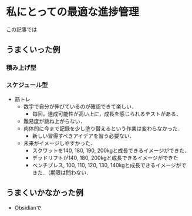 # 私にとっての最適な進捗管理
この記事では
## うまくいった例
### 積み上げ型
### スケジュール型
- 筋トレ
	- 数字で自分が伸びているのが確認できて楽しい．
		- 毎回，達成可能性が高い上に，成長を感じられるテストがある．
	- 難易度が跳ね上がらない．
	- 肉体的に今まで記録を少し塗り替えるという作業は変わらなかった．
		- 新しい習得すべきアイデアを習う必要ない．
	- 未来がイメージしやすかった．
		- スクワットを140, 180, 190, 200kgと成長できるイメージができた．
		- デッドリフトが140, 180, 200kgと成長できるイメージができた
		- ベンチプレス, 100, 110, 120, 130, 140kgと成長できるイメージができた．（期限は問わない．
## うまくいかなかった例
- Obsidianで